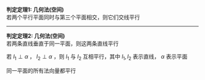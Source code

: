 **判定定理1: 几何法(空间)**  
若两个平行平面同时与第三个平面相交，则它们交线平行  
  
---  
  
**判定定理2: 几何法(空间)**  
若两条直线垂直于同一平面，则这两条直线平行  
  
若 $l_1\perp\alpha$ ， $l_2\perp\alpha$ ，则 $l_1$ 与 $l_2$ 互相平行，其中 $l_1,l_2$ 表示直线， $\alpha$ 表示平面  
  
同一平面的所有法向量都平行  
